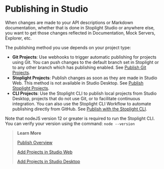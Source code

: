 # Publishing in Studio

When changes are made to your API descriptions or Markdown documentation, whether that is done in Stoplight Studio or anywhere else, you want to get those changes reflected in Documentation, Mock Servers, Explorer, etc.

The publishing method you use depends on your project type:

* **Git Projects**: Use webhooks to trigger automatic publishing for projects using Git. You can push changes to the default branch set in Stoplight or to any other branch which has publishing enabled. See [Publish Git Projects](https://meta.stoplight.io/docs/platform/ZG9jOjM0MjE2NTA5-git-projects).
* **Stoplight Projects**: Publish changes as soon as they are made in Studio Web. This method is not available in Studio Desktop. See [Publish Stoplight Projects](https://meta.stoplight.io/docs/platform/ZG9jOjM0MjIzMjI0-stoplight-projects).
* **CLI Projects**: Use the Stoplight CLI to publish local projects from Studio Desktop, projects that do not use Git, or to facilitate continuous integration. You can also use the Stoplight CLI Workflow to automate publishing directly from GitHub. See [Publish with the Stoplight CLI](https://meta.stoplight.io/docs/platform/ZG9jOjQ1NTQxMw-stoplight-cli).

Note that nodeJS version 12 or greater is required to run the Stoplight CLI. You can verify your version using the command: `node --version`

> **Learn More**
> 
> [Publish Overview](https://meta.stoplight.io/docs/platform/ZG9jOjQ1NTQxNA-publishing)
> 
> [Add Projects in Studio Web](https://meta.stoplight.io/docs/platform/ZG9jOjE4ODEyMw-add-projects)
> 
>[Add Projects in Studio Desktop](../Basics/01-working-with-projects.md)
